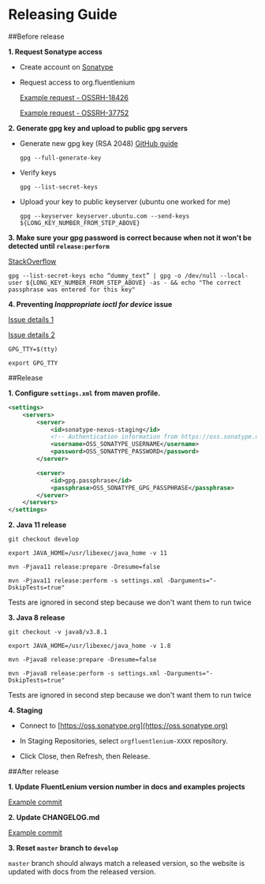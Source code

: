 Releasing Guide
===============

##Before release

**1. Request Sonatype access**

* Create account on [Sonatype](https://oss.sonatype.org/)

* Request access to org.fluentlenium

  [Example request - OSSRH-18426](https://issues.sonatype.org/browse/OSSRH-18426)
  
  [Example request - OSSRH-37752](https://issues.sonatype.org/browse/OSSRH-37752)
  
**2. Generate gpg key and upload to public gpg servers**

- Generate new gpg key (RSA 2048)
  [GitHub guide](https://help.github.com/en/articles/generating-a-new-gpg-key)
  
  `gpg --full-generate-key`
  
- Verify keys

  `gpg --list-secret-keys`
  
- Upload your key to public keyserver (ubuntu one worked for me)

  `gpg --keyserver keyserver.ubuntu.com --send-keys ${LONG_KEY_NUMBER_FROM_STEP_ABOVE}`

**3. Make sure your gpg password is correct because when not it won't be detected until `release:perform`**

  [StackOverflow](https://stackoverflow.com/questions/11381123/how-to-use-gpg-command-line-to-check-passphrase-is-correct)

   `gpg --list-secret-keys echo “dummy_text” | gpg -o /dev/null --local-user ${LONG_KEY_NUMBER_FROM_STEP_ABOVE} -as - && echo "The correct passphrase was entered for this key"`

**4. Preventing _Inappropriate ioctl for device_ issue**

  [Issue details 1](https://github.com/keybase/keybase-issues/issues/1712#issuecomment-372158682)
  
  [Issue details 2](https://github.com/keybase/keybase-issues/issues/2798)
  
   `GPG_TTY=$(tty)`

   `export GPG_TTY`

##Release

**1. Configure `settings.xml` from maven profile.**

```xml
<settings>
    <servers>
        <server>
            <id>sonatype-nexus-staging</id>
            <!-- Authentication information from https://oss.sonatype.org -->
            <username>OSS_SONATYPE_USERNAME</username>
            <password>OSS_SONATYPE_PASSWORD</password>
        </server>

        <server>
            <id>gpg.passphrase</id>
            <passphrase>OSS_SONATYPE_GPG_PASSPHRASE</passphrase>
        </server>
    </servers>
</settings>
```

**2. Java 11 release**

   `git checkout develop`

   `export JAVA_HOME=/usr/libexec/java_home -v 11`
   
   `mvn -Pjava11 release:prepare -Dresume=false`

   `mvn -Pjava11 release:perform -s settings.xml -Darguments="-DskipTests=true"`

Tests are ignored in second step because we don't want them to run twice

**3. Java 8 release**

   `git checkout -v java8/v3.8.1`
   
   `export JAVA_HOME=/usr/libexec/java_home -v 1.8`
   
   `mvn -Pjava8 release:prepare -Dresume=false`
   
   `mvn -Pjava8 release:perform -s settings.xml -Darguments="-DskipTests=true"`

Tests are ignored in second step because we don't want them to run twice

**4. Staging**

- Connect to [https://oss.sonatype.org](https://oss.sonatype.org)

- In Staging Repositories, select ```orgfluentlenium-XXXX``` repository.

- Click Close, then Refresh, then Release.

##After release

**1. Update FluentLenium version number in docs and examples projects**

[Example commit](https://github.com/FluentLenium/FluentLenium/commit/69175ef94990dc47527f694ea3b37102d447fbab)

**2. Update CHANGELOG.md**

[Example commit](https://github.com/FluentLenium/FluentLenium/commit/69175ef94990dc47527f694ea3b37102d447fbab)

**3. Reset `master` branch to `develop`**
 
`master` branch should always match a released version, so the website is 
updated with docs from the released version.